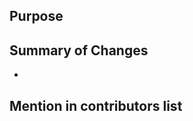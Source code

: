 ## Purpose
<!-- Why did you create this PR? Does it resolve an issue? If so tag it with #issue_num, e.g. #1 -->

## Summary of Changes
<!-- What did you change? Point-form is fine. -->
- 

## Mention in contributors list
<!-- DO NOT ADD IT YOURSELF. Markdown is supported, so if you want to link your GitHub, use [Raymond](https://github.com/Raymo111). He will have the final say on whether this will go on the actual list. -->
